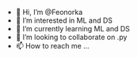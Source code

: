 - 👋 Hi, I’m @Feonorka
- 👀 I’m interested in ML and DS
- 🌱 I’m currently learning ML and DS
- 💞️ I’m looking to collaborate on .py
- 📫 How to reach me ...

<!---
Feonorka/Feonorka is a ✨ special ✨ repository because its `README.md` (this file) appears on your GitHub profile.
You can click the Preview link to take a look at your changes.
--->
